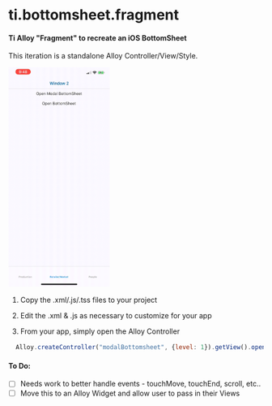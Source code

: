 # ti.bottomsheet.fragment
#### Ti Alloy "Fragment" to recreate an iOS BottomSheet
This iteration is a standalone Alloy Controller/View/Style.
  
  
<img src="bottomsheet.gif" width="200"/>
  
1. Copy the .xml/.js/.tss files to your project  
  
2. Edit the .xml & .js as necessary to customize for your app  
  
3. From your app, simply open the Alloy Controller

```javascript
  Alloy.createController("modalBottomsheet", {level: 1}).getView().open();
```

#### To Do:
- [ ] Needs work to better handle events - touchMove, touchEnd, scroll, etc..  
- [ ] Move this to an Alloy Widget and allow user to pass in their Views
